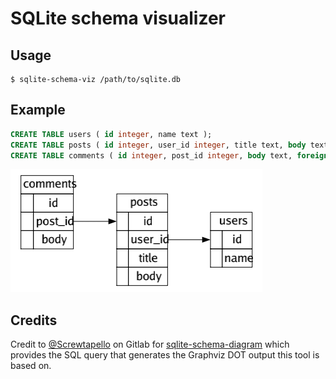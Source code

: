 SQLite schema visualizer
========================

## Usage

    $ sqlite-schema-viz /path/to/sqlite.db

## Example

```sql
CREATE TABLE users ( id integer, name text );
CREATE TABLE posts ( id integer, user_id integer, title text, body text, foreign key (user_id) references users(id) );
CREATE TABLE comments ( id integer, post_id integer, body text, foreign key (post_id) references posts(id) );
```

![example render](example.png)

## Credits

Credit to [@Screwtapello](https://gitlab.com/Screwtapello) on Gitlab for
[sqlite-schema-diagram](https://gitlab.com/Screwtapello/sqlite-schema-diagram/)
which provides the SQL query that generates the Graphviz DOT output this tool
is based on.
